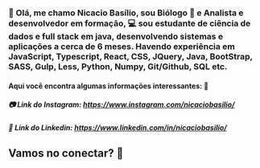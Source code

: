 ### 🔭 Olá, me chamo Nicacio Basílio, sou Biólogo 🌱 e Analista e desenvolvedor em formação, 💻 sou estudante de ciência de dados e full stack em java, desenvolvendo sistemas e aplicações a cerca de 6 meses. Havendo experiência em JavaScript, Typescript, React, CSS, JQuery, Java, BootStrap, SASS, Gulp, Less, Python, Numpy, Git/Github, SQL etc.

#### Aqui você encontra algumas informações interessantes: 🔎

##### 📷 Link do Instagram: https://www.instagram.com/nicaciobasilio/
##### 💼 Link do Linkedin: https://www.linkedin.com/in/nicaciobasilio/

## Vamos no conectar? 👊
